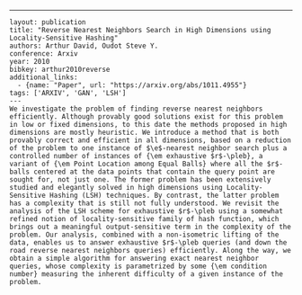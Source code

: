 ---
    layout: publication
    title: "Reverse Nearest Neighbors Search in High Dimensions using Locality-Sensitive Hashing"
    authors: Arthur David, Oudot Steve Y.
    conference: Arxiv
    year: 2010
    bibkey: arthur2010reverse
    additional_links:
      - {name: "Paper", url: "https://arxiv.org/abs/1011.4955"}
    tags: ['ARXIV', 'GAN', 'LSH']
    ---
    We investigate the problem of finding reverse nearest neighbors efficiently. Although provably good solutions exist for this problem in low or fixed dimensions, to this date the methods proposed in high dimensions are mostly heuristic. We introduce a method that is both provably correct and efficient in all dimensions, based on a reduction of the problem to one instance of $\e$-nearest neighbor search plus a controlled number of instances of {\em exhaustive $r$-\pleb}, a variant of {\em Point Location among Equal Balls} where all the $r$-balls centered at the data points that contain the query point are sought for, not just one. The former problem has been extensively studied and elegantly solved in high dimensions using Locality-Sensitive Hashing (LSH) techniques. By contrast, the latter problem has a complexity that is still not fully understood. We revisit the analysis of the LSH scheme for exhaustive $r$-\pleb using a somewhat refined notion of locality-sensitive family of hash function, which brings out a meaningful output-sensitive term in the complexity of the problem. Our analysis, combined with a non-isometric lifting of the data, enables us to answer exhaustive $r$-\pleb queries (and down the road reverse nearest neighbors queries) efficiently. Along the way, we obtain a simple algorithm for answering exact nearest neighbor queries, whose complexity is parametrized by some {\em condition number} measuring the inherent difficulty of a given instance of the problem.